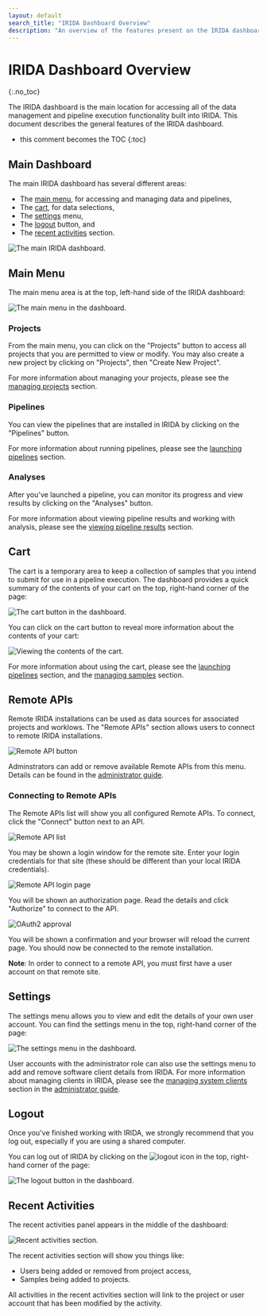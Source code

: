 ```yaml
---
layout: default
search_title: "IRIDA Dashboard Overview"
description: "An overview of the features present on the IRIDA dashboard."
---
```


IRIDA Dashboard Overview
========================
{:.no_toc}

The IRIDA dashboard is the main location for accessing all of the data management and pipeline execution functionality built into IRIDA. This document describes the general features of the IRIDA dashboard.

* this comment becomes the TOC
{:toc}

Main Dashboard
--------------

The main IRIDA dashboard has several different areas:

* The [main menu](#main-menu), for accessing and managing data and pipelines,
* The [cart](#cart), for data selections,
* The [settings](#settings) menu,
* The [logout](#logout) button, and
* The [recent activities](#recent-activities) section.

![The main IRIDA dashboard.](images/dashboard.png)

Main Menu
---------

The main menu area is at the top, left-hand side of the IRIDA dashboard:

![The main menu in the dashboard.](images/main-menu.png)

### Projects

From the main menu, you can click on the "Projects" button to access all projects that you are permitted to view or modify. You may also create a new project by clicking on "Projects", then "Create New Project".

For more information about managing your projects, please see the [managing projects](../project) section.

### Pipelines

You can view the pipelines that are installed in IRIDA by clicking on the "Pipelines" button.

For more information about running pipelines, please see the [launching pipelines](../pipelines) section.

### Analyses

After you've launched a pipeline, you can monitor its progress and view results by clicking on the "Analyses" button.

For more information about viewing pipeline results and working with analysis, please see the [viewing pipeline results](../pipelines/#viewing-pipeline-results) section.

Cart
----

The cart is a temporary area to keep a collection of samples that you intend to submit for use in a pipeline execution. The dashboard provides a quick summary of the contents of your cart on the top, right-hand corner of the page:

![The cart button in the dashboard.](images/cart.png)

You can click on the cart button to reveal more information about the contents of your cart:

![Viewing the contents of the cart.](images/cart-contents.png)

For more information about using the cart, please see the [launching pipelines](../pipelines) section, and the [managing samples](../samples) section.

Remote APIs
-----------
Remote IRIDA installations can be used as data sources for associated projects and worklows.  The "Remote APIs" section allows users to connect to remote IRIDA installations.

![Remote API button](images/remote-api-dash.png)

Adminstrators can add or remove available Remote APIs from this menu.  Details can be found in the [administrator guide](../../administrator/#managing-remote-apis).

### Connecting to Remote APIs

The Remote APIs list will show you all configured Remote APIs.  To connect, click the "Connect" button next to an API.

![Remote API list](images/api-list.png)

You may be shown a login window for the remote site.  Enter your login credentials for that site (these should be different than your local IRIDA credentials).

![Remote API login page](images/remote-login.png)

You will be shown an authorization page.  Read the details and click "Authorize" to connect to the API.

![OAuth2 approval](images/oauth-approval.png)

You will be shown a confirmation and your browser will reload the current page.  You should now be connected to the remote installation.

**Note**: In order to connect to a remote API, you must first have a user account on that remote site.  

Settings
--------

The settings menu allows you to view and edit the details of your own user account. You can find the settings menu in the top, right-hand corner of the page:

![The settings menu in the dashboard.](images/settings.png)

User accounts with the administrator role can also use the settings menu to add and remove software client details from IRIDA. For more information about managing clients in IRIDA, please see the [managing system clients](../../administrator/#managing-system-clients) section in the [administrator guide](../../administrator).

Logout
------

Once you've finished working with IRIDA, we strongly recommend that you log out, especially if you are using a shared computer.

You can log out of IRIDA by clicking on the <img src="images/logout-icon.png" alt="logout icon" class="inline"> in the top, right-hand corner of the page:

![The logout button in the dashboard.](images/logout.png)

Recent Activities
-----------------

The recent activities panel appears in the middle of the dashboard:

![Recent activities section.](images/recent-activities.png)

The recent activities section will show you things like:

* Users being added or removed from project access,
* Samples being added to projects.

All activities in the recent activities section will link to the project or user account that has been modified by the activity.

